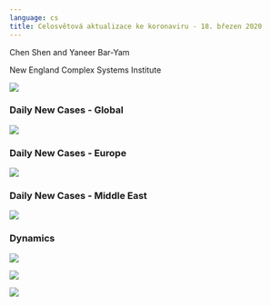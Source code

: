 ```yaml
---
language: cs
title: Celosvětová aktualizace ke koronaviru - 18. březen 2020
---
```


Chen Shen and Yaneer Bar-Yam

New England Complex Systems Institute

![](/media/5e72dc22cb2717cd56568029_daily%20updates%20main%20figure%20march%2018.PNG)

### Daily New Cases - Global

![](/media/5e72dc7b7706dd0afce6e4b6_daily%20updates%20world%20map%20march%2018.PNG)

### Daily New Cases - Europe

![](/media/5e72dcc2cfb9be2e4d57686d_daily%20updates%20europe%20map%20march%2018.PNG)

### Daily New Cases - Middle East

![](/media/5e72dcf599754d82f6333d15_daily%20updates%20middle%20east%20map%20march%2018.PNG)

### Dynamics

![](/media/5e72dd0e34aae65cc4dcbe51_EU_3_18.png)

![](/media/5e72dd1ccdca1501dc109032_ME_3_18.png)

![](/media/5e72dd27cdca15902010968c_Global_3_18.png)
